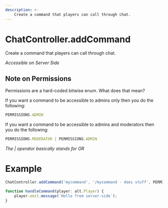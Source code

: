 ```yaml
---
description: >-
    Create a command that players can call through chat.
---
```


# ChatController.addCommand

Create a command that players can call through chat.

_Accessible on Server Side_

## Note on Permissions

Permissions are a hard-coded bitwise enum. What does that mean?

If you want a command to be accessible to admins only then you do the following:

```typescript
PERMISSIONS.ADMIN
```

If you want a command to be accessible to admins and moderators then you do the following:

```typescript
PERMISSIONS.MODERATOR | PERMISSIONS.ADMIN
```

_The | operator basically stands for OR_

# Example

```typescript
ChatController.addCommand('mycommand', '/mycommand - does stuff', PERMISSIONS.NONE, handleCommand);

function handleCommand(player: alt.Player) {
    player.emit.message(`Hello from server-side`);
}
```